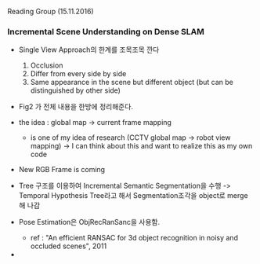 Reading Group (15.11.2016)
### Incremental Scene Understanding on Dense SLAM
- Single View Approach의 한계를 조목조목 깐다
   1. Occlusion
   2. Differ from every side by side
   3. Same appearance in the scene but different object
      (but can be distinguished by other side)
- Fig2 가 전체 내용을 한방에 정리해준다.

- the idea : global map -> current frame mapping
    - is one of my idea of research
      (CCTV global map -> robot view mapping)
      -> I can think about this and want to realize this as my own code
- New RGB Frame is coming
- Tree 구조를 이용하여 Incremental Semantic Segmentation을 수행
  -> Temporal Hypothesis Tree라고 해서 Segmentation조각을 object로 merge해 나감
- Pose Estimation은 ObjRecRanSanc을 사용함.
   - ref : "An efficient RANSAC for 3d object recognition in noisy and occluded scenes", 2011
-
